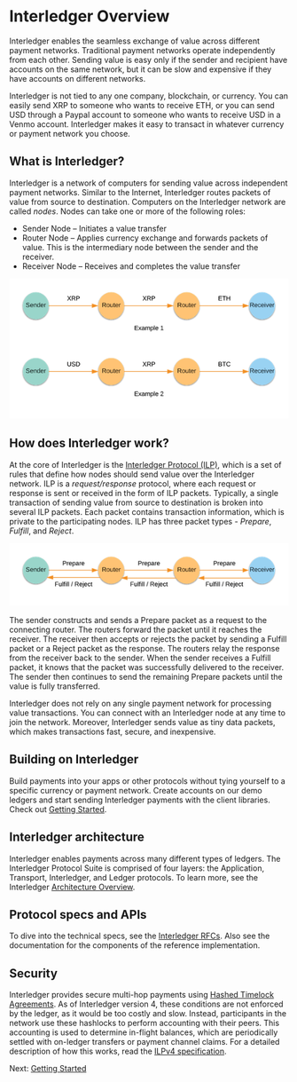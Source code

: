 # Interledger Overview
Interledger enables the seamless exchange of value across different payment networks. 
Traditional payment networks operate independently from each other. Sending value is easy only if the sender and 
recipient have accounts on the same network, but it can be slow and expensive if they have accounts on 
different networks.

Interledger is not tied to any one company, blockchain, or currency. You can easily send XRP to someone who wants to 
receive ETH, or you can send USD through a Paypal account to someone who wants to receive USD in a Venmo account. 
Interledger makes it easy to transact in whatever currency or payment network you choose.

## What is Interledger?
Interledger is a network of computers for sending value across independent payment networks. Similar to the Internet, 
Interledger routes packets of value from source to destination. Computers on the Interledger network are 
called *nodes*. Nodes can take one or more of the following roles: 
* Sender Node – Initiates a value transfer
* Router Node – Applies currency exchange and forwards packets of value. This is the intermediary node between 
the sender and the receiver. 
* Receiver Node – Receives and completes the value transfer

![ILP-nodes](images/ilp-nodes.png)

## How does Interledger work?
At the core of Interledger is the [Interledger Protocol (ILP)](https://interledger.org/rfcs/0027-interledger-protocol-4/), 
which is a set of rules that define how nodes should send value over the Interledger network. ILP is a *request/response* 
protocol, where each request or response is sent or received in the form of ILP packets. Typically, a single transaction 
of sending value from source to destination is broken into several ILP packets. Each packet contains transaction 
information, which is private to the participating nodes. ILP has three packet types -  *Prepare*, *Fulfill*, and *Reject*. 

![ILP-packets](images/ilp-packets.png)

The sender constructs and sends a Prepare packet as a request to the connecting router. The routers forward the packet 
until it reaches the receiver. The receiver then accepts or rejects the packet by sending a Fulfill packet or a 
Reject packet as the response. The routers relay the response from the receiver back to the sender. When the sender 
receives a Fulfill packet, it knows that the packet was successfully delivered to the receiver. The sender then 
continues to send the remaining Prepare packets until the value is fully transferred. 

Interledger does not rely on any single payment network for processing value transactions. You can connect with 
an Interledger node at any time to join the network. Moreover, Interledger sends value as tiny data packets, 
which makes transactions fast, secure, and inexpensive.

## Building on Interledger
Build payments into your apps or other protocols without tying yourself to a specific currency or payment network. 
Create accounts on our demo ledgers and start sending Interledger payments with the client libraries. 
Check out [Getting Started](https://interledger.org/docs/tutorials/getting-started.html).

## Interledger architecture
Interledger enables payments across many different types of ledgers. The Interledger Protocol Suite is comprised of 
four layers: the Application, Transport, Interledger, and Ledger protocols. To learn more, see the Interledger 
[Architecture Overview](https://interledger.org/rfcs/0001-interledger-architecture/).

## Protocol specs and APIs
To dive into the technical specs, see the [Interledger RFCs](https://github.com/interledger/rfcs). Also see the documentation for the components of the 
reference implementation.

## Security
Interledger provides secure multi-hop payments using 
[Hashed Timelock Agreements](https://github.com/interledger/rfcs/blob/master/0022-hashed-timelock-agreements/0022-hashed-timelock-agreements.md). 
As of Interledger version 4, these conditions are not enforced by the ledger, as it would be too costly and slow. 
Instead, participants in the network use these hashlocks to perform accounting with their peers. This accounting is 
used to determine in-flight balances, which are periodically settled with on-ledger transfers or payment channel claims. 
For a detailed description of how this works, read the 
[ILPv4 specification](https://github.com/interledger/rfcs/blob/master/0027-interledger-protocol-4/0027-interledger-protocol-4.md).

Next: [Getting Started](https://interledger.org/docs/tutorials/getting-started.html)
